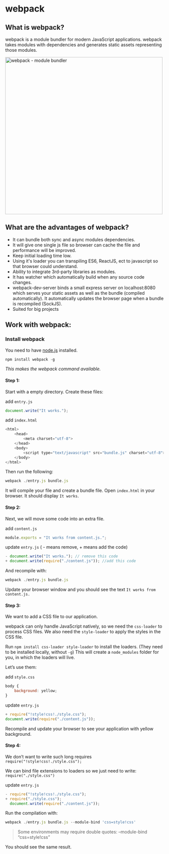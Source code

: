 # webpack

## What is webpack?
webpack is a module bundler for modern JavaScript applications. webpack takes modules with dependencies and generates static assets representing those modules.

<img src="https://raw.githubusercontent.com/nazmulb/webpack/master/what-is-webpack.png" alt="webpack - module bundler" width="500" />

## What are the advantages of webpack?

- It can bundle both sync and async modules dependencies.
- It will give one single js file so browser can cache the file and performance will be improved.
- Keep initial loading time low.
- Using it's loader you can transpiling ES6, ReactJS, ect to javascript so that browser could understand.
- Ability to integrate 3rd-party libraries as modules.
- It has watcher which automatically build when any source code changes.
- webpack-dev-server binds a small express server on localhost:8080 which serves your static assets as well as the bundle (compiled automatically). It automatically updates the browser page when a bundle is recompiled (SockJS).
- Suited for big projects

## Work with webpack:

### Install webpack

You need to have <a href="https://nodejs.org/en/">node.js</a> installed.

```js
npm install webpack -g
```
*This makes the webpack command available.*

#### Step 1:

Start with a empty directory. Create these files:

add `entry.js`

```js
document.write("It works.");
```

add `index.html`

```js
<html>
    <head>
        <meta charset="utf-8">
    </head>
    <body>
        <script type="text/javascript" src="bundle.js" charset="utf-8"></script>
    </body>
</html>
```

Then run the following:

```js
webpack ./entry.js bundle.js
```

It will compile your file and create a bundle file. Open `index.html` in your browser. It should display `It works`.

#### Step 2:

Next, we will move some code into an extra file.

add `content.js`

```js
module.exports = "It works from content.js.";
```

update `entry.js` ( - means remove, + means add the code)
```js
- document.write("It works."); // remove this code
+ document.write(require("./content.js")); //add this code
```

And recompile with:

```js
webpack ./entry.js bundle.js
```

Update your browser window and you should see the text `It works from content.js.`

#### Step 3:

We want to add a CSS file to our application.

webpack can only handle JavaScript natively, so we need the `css-loader` to process CSS files. We also need the `style-loader` to apply the styles in the CSS file.

Run `npm install css-loader style-loader` to install the loaders. (They need to be installed locally, without `-g`) This will create a `node_modules` folder for you, in which the loaders will live.

Let’s use them:

add `style.css`

```js
body {
    background: yellow;
}
```

update `entry.js`

```js
+ require("!style!css!./style.css");
document.write(require("./content.js"));
```

Recompile and update your browser to see your application with yellow background.

#### Step 4:

We don’t want to write such long requires `require("!style!css!./style.css");`

We can bind file extensions to loaders so we just need to write: `require("./style.css")`

update `entry.js`

```js
- require("!style!css!./style.css");
+ require("./style.css");
  document.write(require("./content.js"));
```

Run the compilation with:

```js
webpack ./entry.js bundle.js --module-bind 'css=style!css'
```

> Some environments may require double quotes: –module-bind “css=style!css”

You should see the same result.